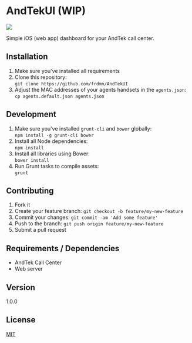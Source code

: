 # AndTekUI (WIP)

![](http://up.frd.mn/YbxY9.jpg)

Simple iOS (web app) dashboard for your AndTek call center.

## Installation

1. Make sure you've installed all requirements
2. Clone this repository:  
  `git clone https://github.com/frdmn/AndTekUI`
3. Adjust the MAC addresses of your agents handsets in the `agents.json`:  
  `cp agents.default.json agents.json`

## Development

1. Make sure you've installed `grunt-cli` and `bower` globally:  
  `npm install -g grunt-cli bower`  
2. Install all Node dependencies:  
  `npm install`
3. Install all libraries using Bower:  
  `bower install`  
4. Run Grunt tasks to compile assets:  
  `grunt`  

## Contributing

1. Fork it
2. Create your feature branch: `git checkout -b feature/my-new-feature`
3. Commit your changes: `git commit -am 'Add some feature'`
4. Push to the branch: `git push origin feature/my-new-feature`
5. Submit a pull request

## Requirements / Dependencies

* AndTek Call Center
* Web server

## Version

1.0.0

## License

[MIT](LICENSE)
